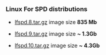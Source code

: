 ### Linux For SPD distributions

- [lfspd.8.tar.gz](https://ln5.sync.com/dl/dc939a1d0/qpvydk7k-nmvr3554-uvb36zr5-kaxecqch) image size <b>835 Mb</b> 

- [lfspd.9.tar.gz](lfspd.9.tar.gz) image size <b>~ 1.3Gb</b> 

- [lfspd.10.tar.gz](https://ln5.sync.com/dl/4f64919e0/mqi5sz3e-ipaqzf5t-xwim9pte-xdq87wkt) image size <b>~ 4.3Gb</b>

